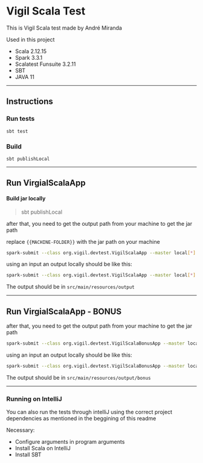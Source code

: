 # Vigil Scala Test

This is Vigil Scala test made by André Miranda

Used in this project
 - Scala 2.12.15
 - Spark 3.3.1
 - Scalatest Funsuite 3.2.11
 - SBT
 - JAVA 11
---
## Instructions

### Run tests
`sbt test`

### Build
`sbt publishLocal`

---

## Run VirgialScalaApp

#### Build jar locally
> sbt publishLocal

after that, you need to get the output path from your machine to get the jar path

replace `{{MACHINE-FOLDER}}` with the jar path on your machine

```sh
spark-submit --class org.vigil.devtest.VigilScalaApp --master local[*] /{{MACHINE-FOLDER}}/org.vigil/vgl-scala-test_2.12/0.1.0-SNAPSHOT/jars/vgl-scala-test_2.12.jar S3-INPUT-PATH S3-OUTPUT-PATH AWS-CREDENTIALS
```

using an input an output locally should be like this:

```sh
spark-submit --class org.vigil.devtest.VigilScalaApp --master local[*] /{{MACHINE-FOLDER}}/org.vigil/vgl-scala-test_2.12/0.1.0-SNAPSHOT/jars/vgl-scala-test_2.12.jar src/main/resources src/main/resources/output default
```
The output should be in `src/main/resources/output`

---

## Run VirgialScalaApp - BONUS

after that, you need to get the output path from your machine to get the jar path

```sh
spark-submit --class org.vigil.devtest.VigilScalaBonusApp --master local[*] /{{MACHINE-FOLDER}}/org.vigil/vgl-scala-test_2.12/0.1.0-SNAPSHOT/jars/vgl-scala-test_2.12.jar S3-INPUT-PATH S3-OUTPUT-PATH AWS-CREDENTIALS
```

using an input an output locally should be like this:

```sh
spark-submit --class org.vigil.devtest.VigilScalaBonusApp --master local[*] /{{MACHINE-FOLDER}}/org.vigil/vgl-scala-test_2.12/0.1.0-SNAPSHOT/jars/vgl-scala-test_2.12.jar src/main/resources src/main/resources/output/bonus default
```

The output should be in `src/main/resources/output/bonus`

---

### Running on IntelliJ

You can also run the tests through intelliJ using the correct project dependencies as mentioned in the beggining of this readme

Necessary:
- Configure arguments in program arguments
- Install Scala on IntelliJ
- Install SBT
